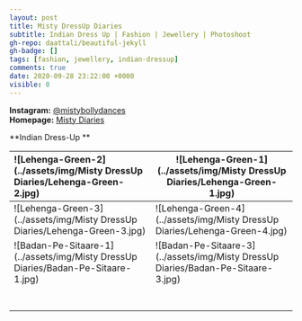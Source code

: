 ```yaml
---
layout: post
title: Misty DressUp Diaries
subtitle: Indian Dress Up | Fashion | Jewellery | Photoshoot
gh-repo: daattali/beautiful-jekyll
gh-badge: []
tags: [fashion, jewellery, indian-dressup]
comments: true
date: 2020-09-28 23:22:00 +0000
visible: 0
---
```


**Instagram:** [@mistybollydances](https://www.instagram.com/mistybollydances/)                
**Homepage:** [Misty Diaries](https://tarunpreetkaur.com/)                



**Indian Dress-Up **

| ![Lehenga-Green-2](../assets/img/Misty DressUp Diaries/Lehenga-Green-2.jpg) | ![Lehenga-Green-1](../assets/img/Misty DressUp Diaries/Lehenga-Green-1.jpg) |
| :----------------------------------------------------------- | ------------------------------------------------------------ |
| ![Lehenga-Green-3](../assets/img/Misty DressUp Diaries/Lehenga-Green-3.jpg) | ![Lehenga-Green-4](../assets/img/Misty DressUp Diaries/Lehenga-Green-4.jpg) |
| ![Badan-Pe-Sitaare-1](../assets/img/Misty DressUp Diaries/Badan-Pe-Sitaare-1.jpg) | ![Badan-Pe-Sitaare-3](../assets/img/Misty DressUp Diaries/Badan-Pe-Sitaare-3.jpg) |
|                                                              |                                                              |
|                                                              |                                                              |
|                                                              |                                                              |
|                                                              |                                                              |
|                                                              |                                                              |
|                                                              |                                                              |
|                                                              |                                                              |


